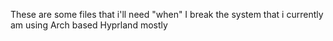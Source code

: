 These are some files that i'll need "when" I break the system that i currently am using 
Arch based 
Hyprland mostly 
